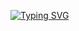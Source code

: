<a href="https://git.io/typing-svg"><img src="https://readme-typing-svg.demolab.com?font=Fira+Code&size=22&duration=2600&pause=100&color=25CF78&multiline=true&width=435&height=100&lines=Venkat+Yenduri;Computer+Science+Student+%40+WSU;AI+%26+Machine+Learning+" alt="Typing SVG" /></a>
